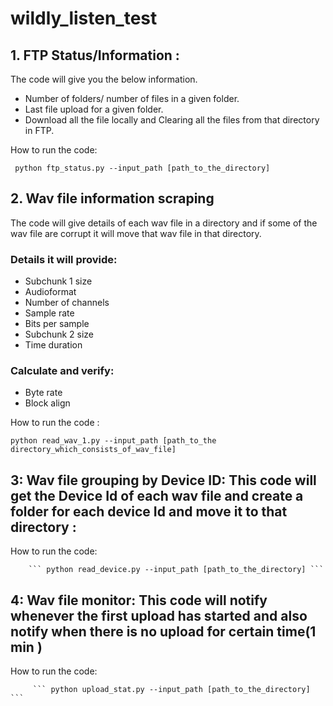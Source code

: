# wildly_listen_test


## 1. FTP Status/Information : 


   The code will give you the below information.
  * Number of folders/ number of files in a given folder.
  * Last file upload for a given folder.
  * Download all the file locally and Clearing all the files from that directory in FTP.

How to run the code:

   ``` python ftp_status.py --input_path [path_to_the_directory]```

## 2. Wav file information scraping
  
  The code will give details of each wav file in a directory and if some of the wav file are corrupt it will move that wav file in that directory.

### Details it will provide:


  * Subchunk 1 size
  * Audioformat
  * Number of channels
  * Sample rate
  * Bits per sample
  * Subchunk 2 size
  * Time duration
### Calculate and verify:

   * Byte rate
   * Block align

 How to run  the code :
 
 
 ```
python read_wav_1.py --input_path [path_to_the directory_which_consists_of_wav_file]
```


## 3:  Wav file grouping by Device ID: This code will get the Device Id of each wav file and create a folder for each device Id and move it to that directory :

  How to run the code:

		``` python read_device.py --input_path [path_to_the_directory] ```


## 4:  Wav file monitor: This code will notify whenever the first upload has started and also notify when there is no upload for certain time(1 min )

 How to run the code:

		 ``` python upload_stat.py --input_path [path_to_the_directory] ```

